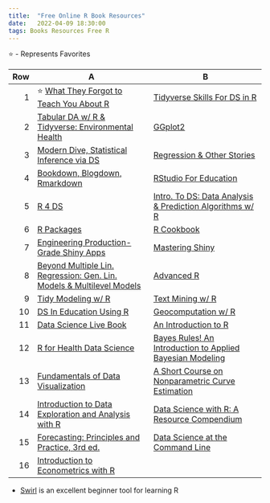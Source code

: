 ```yaml
---
title:  "Free Online R Book Resources"
date:   2022-04-09 18:30:00
tags: Books Resources Free R
---
```


:star: - Represents Favorites 

Row | A | B
-:|--------------|-----------
 1 | :star: [What They Forgot to Teach You About R](https://rstats.wtf/) | [Tidyverse Skills For DS in R](https://leanpub.com/tidyverseskillsdatascience)
 2 |  [Tabular DA w/ R & Tidyverse: Environmental Health](https://static-bcrf.biochem.wisc.edu/courses/Tabular-data-analysis-with-R-&-Tidyverse/book/) | [GGplot2](https://ggplot2-book.org/index.html)
 3 |  [Modern Dive, Statistical Inference via DS](https://moderndive.com/) | [Regression & Other Stories](https://avehtari.github.io/ROS-Examples/)
 4 |  [Bookdown, Blogdown, Rmarkdown](https://bookdown.org) | [RStudio For Education](https://rstudio4edu.github.io/rstudio4edu-book/)
 5 |  [R 4 DS](https://r4ds.had.co.nz/) | [Intro. To DS: Data Analysis & Prediction Algorithms w/ R](https://rafalab.github.io/dsbook/)
 6 |  [R Packages](https://r-pkgs.org/) | [R Cookbook](https://rc2e.com/)
 7 |  [Engineering Production-Grade Shiny Apps](https://engineering-shiny.org/) | [Mastering Shiny](https://mastering-shiny.org/)
 8 |  [Beyond Multiple Lin. Regression: Gen. Lin. Models & Multilevel Models](https://bookdown.org/roback/bookdown-BeyondMLR/) | [Advanced R](https://adv-r.hadley.nz/)
 9 |  [Tidy Modeling w/ R](https://tmwr.org) | [Text Mining w/ R](https://www.tidytextmining.com/)
10 |  [DS In Education Using R](https://datascienceineducation.com/) | [Geocomputation w/ R](https://geocompr.robinlovelace.net/)
11 | [Data Science Live Book](https://livebook.datascienceheroes.com/) | [An Introduction to R](https://cran.r-project.org/doc/manuals/R-intro.pdf)
12 | [R for Health Data Science](https://argoshare.is.ed.ac.uk/healthyr_book/) | [Bayes Rules! An Introduction to Applied Bayesian Modeling](https://www.bayesrulesbook.com/)
13 | [Fundamentals of Data Visualization](https://clauswilke.com/dataviz/) | [A Short Course on Nonparametric Curve Estimation](https://bookdown.org/egarpor/NP-EAFIT/)
14 | [Introduction to Data Exploration and Analysis with R](https://bookdown.org/mikemahoney218/IDEAR/) | [Data Science with R: A Resource Compendium](https://bookdown.org/martin_monkman/DataScienceResources_book/)
15 | [Forecasting: Principles and Practice, 3rd ed.](https://otexts.com/fpp3/) | [Data Science at the Command Line](https://datascienceatthecommandline.com/)
16 | [Introduction to Econometrics with R](https://www.econometrics-with-r.org/index.html) |

- [Swirl](https://swirlstats.com/) is an excellent beginner tool for learning R  
